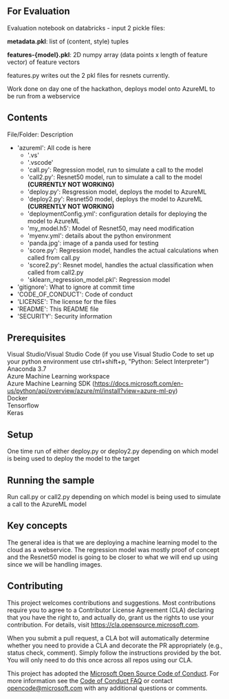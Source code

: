 ## For Evaluation
Evaluation notebook on databricks - input 2 pickle files:

**metadata.pkl**: list of (content, style) tuples

**features-{model}.pkl**: 2D numpy array (data points x length of feature vector) of feature vectors

features.py writes out the 2 pkl files for resnets currently.

Work done on day one of the hackathon, deploys model onto AzureML to be run from a webservice

## Contents

File/Folder: Description
+ 'azureml': All code is here
	+ '.vs'
	+ '.vscode'
	+ 'call.py': Regression model, run to simulate a call to the model
	+ 'call2.py': Resnet50 model, run to simulate a call to the model **(CURRENTLY NOT WORKING)**
	+ 'deploy.py': Resgression model, deploys the model to AzureML
	+ 'deploy2.py': Resnet50 model, deploys the model to AzureML **(CURRENTLY NOT WORKING)**
	+ 'deploymentConfig.yml': configuration details for deploying the model to AzureML
	+ 'my_model.h5': Model of Resnet50, may need modification
	+ 'myenv.yml': details about the python environment
	+ 'panda.jpg': image of a panda used for testing
	+ 'score.py': Regression model, handles the actual calculations when called from call.py
	+ 'score2.py': Resnet model, handles the actual classification when called from call2.py
	+ 'sklearn_regression_model.pkl': Regression model
+ 'gitignore': What to ignore at commit time
+ 'CODE_OF_CONDUCT': Code of conduct 
+ 'LICENSE': The license for the files
+ 'README': This README file
+ 'SECURITY': Security information


## Prerequisites

Visual Studio/Visual Studio Code (if you use Visual Studio Code to set up your python environment use ctrl+shift+p, "Python: Select Interpreter") \
Anaconda 3.7 \
Azure Machine Learning workspace \
Azure Machine Learning SDK (https://docs.microsoft.com/en-us/python/api/overview/azure/ml/install?view=azure-ml-py) \
Docker \
Tensorflow \
Keras

## Setup

One time run of either deploy.py or deploy2.py depending on which model is being used to deploy the model to the target

## Running the sample

Run call.py or call2.py depending on which model is being used to simulate a call to the AzureML model

## Key concepts

The general idea is that we are deploying a machine learning model to the cloud as a webservice. The regression model was mostly proof of concept and the Resnet50 model is going to be closer to what we will end up using since we will be handling images. 

## Contributing

This project welcomes contributions and suggestions.  Most contributions require you to agree to a
Contributor License Agreement (CLA) declaring that you have the right to, and actually do, grant us
the rights to use your contribution. For details, visit https://cla.opensource.microsoft.com.

When you submit a pull request, a CLA bot will automatically determine whether you need to provide
a CLA and decorate the PR appropriately (e.g., status check, comment). Simply follow the instructions
provided by the bot. You will only need to do this once across all repos using our CLA.

This project has adopted the [Microsoft Open Source Code of Conduct](https://opensource.microsoft.com/codeofconduct/).
For more information see the [Code of Conduct FAQ](https://opensource.microsoft.com/codeofconduct/faq/) or
contact [opencode@microsoft.com](mailto:opencode@microsoft.com) with any additional questions or comments.


